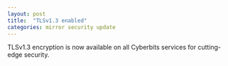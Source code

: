 ```yaml
---
layout: post
title:  "TLSv1.3 enabled"
categories: mirror security update
---
```


TLSv1.3 encryption is now available on all Cyberbits services for cutting-edge security.
